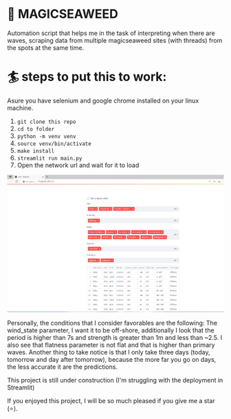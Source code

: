 
# 🌊 MAGICSEAWEED

Automation script that helps me in the task of interpreting when there are waves, scraping data from multiple magicseaweed sites (with threads) from the spots at the same time.

# 🏄 steps to put this to work:

Asure you have selenium and google chrome installed on your linux machine.

1. ```git clone this repo```
2. ```cd to folder```
3. ```python -m venv venv```
4. ```source venv/bin/activate```
5. ```make install```
6. ```streamlit run main.py```
7. Open the network url and wait for it to load

![alt text](static/result.png)

Personally, the conditions that I consider favorables are the following: The wind_state parameter, I want it to be off-shore, additionally I look that the period is higher than 7s and strength is greater than 1m and less than ~2.5.
I also see that flatness parameter is not flat and that is higher than primary waves.
Another thing to take notice is that I only take three days (today, tomorrow and day after tomorrow), because the more far you go on days, the less accurate it are the predictions.

This project is still under construction (I'm struggling with the deployment in Streamlit)

If you enjoyed this project, I will be so much pleased if you give me a star (⭐).
